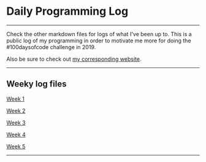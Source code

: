 # Daily Programming Log

---

Check the other markdown files for logs of what I've been up to. This is a public log of my programming in order to motivate me more for doing the #100daysofcode challenge in 2019.

Also be sure to check out [my corresponding website](http://alans100daysofcode.com).

---

## Weeky log files

[Week 1](https://github.com/0x416c616e/dailyprogress/blob/master/week_1.md)

[Week 2](https://github.com/0x416c616e/dailyprogress/blob/master/week_2.md)

[Week 3](https://github.com/0x416c616e/dailyprogress/blob/master/week_3.md)

[Week 4](https://github.com/0x416c616e/dailyprogress/blob/master/week_4.md)

[Week 5](https://github.com/0x416c616e/dailyprogress/blob/master/week_5.md)

---
